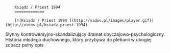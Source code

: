 
        Ksiądz / Priest 1994 
        =============
        
        [![Ksiądz / Priest 1994 ](http://vidos.pl/images/player.gif)](http://vidos.pl/ksiadz-priest-1994)
        
        
 Słynny kontrowersyjno-skandalizujący dramat obyczajowo-psychologiczny. Historia młodego duchownego, który przybywa do plebanii w ubogiej zobacz pełny opis
    